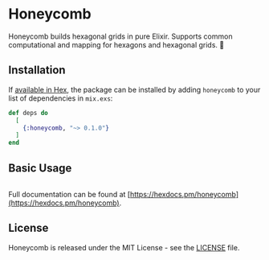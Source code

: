 # Honeycomb

Honeycomb builds hexagonal grids in pure Elixir. Supports common computational and mapping for hexagons and hexagonal grids. 🐝

## Installation

If [available in Hex](https://hex.pm/docs/publish), the package can be installed
by adding `honeycomb` to your list of dependencies in `mix.exs`:

```elixir
def deps do
  [
    {:honeycomb, "~> 0.1.0"}
  ]
end
```

## Basic Usage

``` elixir
```

Full documentation can be found at [https://hexdocs.pm/honeycomb](https://hexdocs.pm/honeycomb).

## License

Honeycomb is released under the MIT License - see the [LICENSE](LICENSE) file.